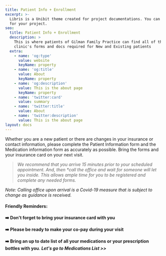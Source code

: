 ```yaml
---
title: Patient Info + Enrollment
excerpt: >-
  Libris is a Unibit theme created for project documentations. You can use it
  for your project.
seo:
  title: Patient Info + Enrollment
  description: >
    This is where patients of Gilman Family Practice can find all of the
    clinic's forms and docs required for New and Existing patients
  extra:
    - name: 'og:type'
      value: website
      keyName: property
    - name: 'og:title'
      value: About
      keyName: property
    - name: 'og:description'
      value: This is the about page
      keyName: property
    - name: 'twitter:card'
      value: summary
    - name: 'twitter:title'
      value: About
    - name: 'twitter:description'
      value: This is the about page
layout: docs
---
```

Whether you are a new patient or there are changes in your insurance or contact information, please complete the Patient Information form and the Medication information form as accurately as possible. Bring the forms and your insurance card on your next visit.

> *We recommend that you arrive 15 minutes prior to your scheduled appointment. And, then \*call the office and wait for someone will let you inside. This allows ample time for you to be registered and complete any needed forms.*

*Note: Calling office upon arrival is a Covid-19 measure that is subject to change as guidance is received.*

#### Friendly Reminders:

**➡️  Don't forget to bring your insurance card with you**

**➡️  Please be ready to make your co-pay during your visit**

**➡️  Bring an up to date list of all your medications or your prescription bottles with you**. ***Let's go to Medications List >>***
